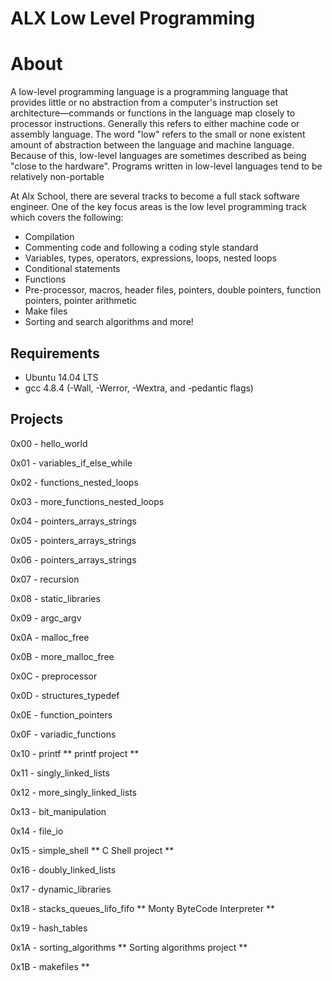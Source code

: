 # ALX Low Level Programming

# About

A low-level programming language is a programming language that provides little or no abstraction from a computer's instruction set architecture—commands or functions in the language map closely to processor instructions. Generally this refers to either machine code or assembly language. The word "low" refers to the small or none existent amount of abstraction between the language and machine language. Because of this, low-level languages are sometimes described as being "close to the hardware". Programs written in low-level languages tend to be relatively non-portable

At Alx School, there are several tracks to become a full stack software engineer. One of the key focus areas is the low level programming track which covers the following:

* Compilation
* Commenting code and following a coding style standard
* Variables, types, operators, expressions, loops, nested loops
* Conditional statements
* Functions
* Pre-processor, macros, header files, pointers, double pointers, function pointers, pointer arithmetic
* Make files
* Sorting and search algorithms and more!

## Requirements

* Ubuntu 14.04 LTS
* gcc 4.8.4 (-Wall, -Werror, -Wextra, and -pedantic flags)

## Projects

0x00 - hello_world

0x01 - variables_if_else_while

0x02 - functions_nested_loops

0x03 - more_functions_nested_loops

0x04 - pointers_arrays_strings

0x05 - pointers_arrays_strings

0x06 - pointers_arrays_strings

0x07 - recursion

0x08 - static_libraries

0x09 - argc_argv

0x0A - malloc_free

0x0B - more_malloc_free

0x0C - preprocessor

0x0D - structures_typedef

0x0E - function_pointers

0x0F - variadic_functions

0x10 - printf ** printf project **

0x11 - singly_linked_lists

0x12 - more_singly_linked_lists

0x13 - bit_manipulation

0x14 - file_io

0x15 - simple_shell ** C Shell project **

0x16 - doubly_linked_lists

0x17 - dynamic_libraries

0x18 - stacks_queues_lifo_fifo ** Monty ByteCode Interpreter **

0x19 - hash_tables

0x1A - sorting_algorithms ** Sorting algorithms project **

0x1B - makefiles **
